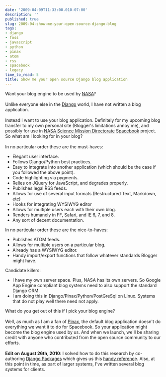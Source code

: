 ```yaml
---
date: '2009-04-09T11:33:00.010-07:00'
description: ''
published: true
slug: 2009-04-show-me-your-open-source-django-blog
tags:
- django
- foss
- javascript
- python
- pinax
- atom
- rss
- spacebook
- legacy
time_to_read: 5
title: Show me your open source Django blog application
---
```


Want your blog engine to be used by <a href="http://www.nasa.gov/">NASA</a>?<br /><br />Unlike everyone else in the <a href="http://djangoproject.com/">Django</a> world, I have not written a blog application.<br /><br />Instead I want to use your blog application. Definitely for my upcoming blog transfer to my own personal site (Blogger's limitations annoy me), and possibly for use in <a href="http://nasascience.nasa.gov/">NASA Science Mission Directorate</a> <a href="http://pydanny.blogspot.com/search/label/spacebook">Spacebook</a> project. So what am I looking for in your blog?<br /><br />In no particular order these are the must-haves:<br /><ul><li>Elegant user interface.<br /></li><li>Follows Django/Python best practices.</li><li>Easy to integrate into another application (which should be the case if you followed the above point).<br /></li><li>Code highlighting via pygments.</li><li>Relies on JQuery for JavaScript, and degrades properly.</li><li>Publishes legal RSS feeds.</li><li>Allows for use of several input formats (Restructured Text, Markdown, etc)<br /></li><li>Hooks for integrating WYSIWYG editor</li><li>Allows for multiple users each with their own blog.</li><li>Renders humanely in FF, Safari, and IE 6, 7, and 8.</li><li>Any sort of decent documentation. </li></ul>In no particular order these are the nice-to-haves:<br /><ul><li>Publishes ATOM feeds.</li><li>Allows for multiple users on a particular blog.</li><li>Already has a WYSIWYG editor.</li><li>Handy import/export functions that follow whatever standards Blogger might have.</li></ul>Candidate killers:<br /><ul><li>I have my own server space. Plus, NASA has its own servers. So Google App Engine compliant blog systems need to also support the standard Django ORM.</li><li>I am doing this in Django/Pinax/Python/PostGreSql on Linux. Systems that do not play well there need not apply.<br /></li></ul>What do you get out of this if I pick your blog engine?<br /><br />Well, as much as I am a fan of <a href="http://pinaxproject.com/">Pinax</a>, the default blog application doesn't do everything we want it to do for Spacebook. So your application might become the blog engine used by us. And when we launch, we'll be sharing credit with anyone who contributed from the open source community to our efforts.<br /><br /><b>Edit on August 26th, 2010</b>: I solved how to do this research by co-authoring <a href="http://djangopackages.com/">Django Packages</a> which gives us this <a href="http://www.djangopackages.com/grids/g/blogs/">handy referenc</a>e. Also, at this point in time, as part of larger systems, I've written several blog systems for clients.